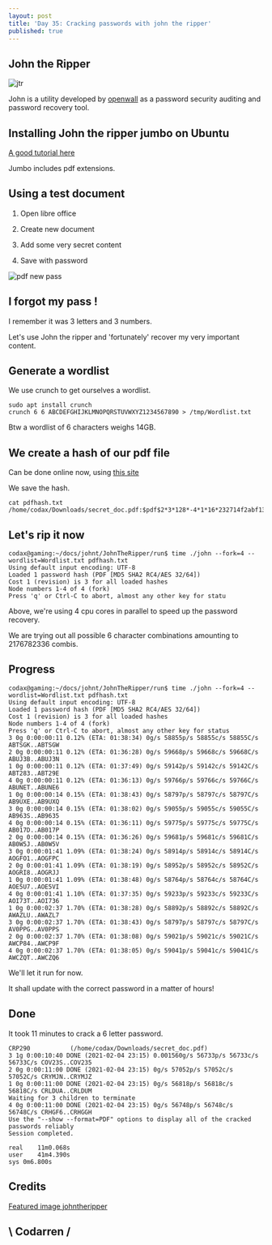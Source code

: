 ```yaml
---
layout: post
title: 'Day 35: Cracking passwords with john the ripper'
published: true
---
```

## John the Ripper
![jtr](https://raw.githubusercontent.com/codarrenvelvindron/codarrenvelvindron.github.io/master/images/jtr.webp)

John is a utility developed by [openwall](https://www.openwall.com/john/) as a password security auditing and password recovery tool.


## Installing John the ripper jumbo on Ubuntu
[A good tutorial here](https://linuxreference.wordpress.com/2019/06/07/howto-install-john-the-ripper-in-ubuntu-18-04/)

Jumbo includes pdf extensions.

## Using a test document
1. Open libre office

2. Create new document

3. Add some very secret content

4. Save with password

![pdf new pass](https://github.com/codarrenvelvindron/codarrenvelvindron.github.io/raw/master/images/pdf_save_password.png)

## I forgot my pass !
I remember it was 3 letters and 3 numbers.

Let's use John the ripper and 'fortunately' recover my very important content.

## Generate a wordlist
We use crunch to get ourselves a wordlist.

```
sudo apt install crunch
crunch 6 6 ABCDEFGHIJKLMNOPQRSTUVWXYZ1234567890 > /tmp/Wordlist.txt
```
Btw a wordlist of 6 characters weighs 14GB.

## We create a hash of our pdf file

Can be done online now, using [this site](https://www.onlinehashcrack.com/tools-pdf-hash-extractor.php)

We save the hash.
```
cat pdfhash.txt
/home/codax/Downloads/secret_doc.pdf:$pdf$2*3*128*-4*1*16*232714f2abf1328a437a85dca0ebb19c*32*c61ccea8415634b2c03992c52295516128bf4e5e4e758a4164004e56fffa0108*32*199b4e27572e4b45cb0a78e376c1f77454bd27d544a4009f99031b2ff749add
```

## Let's rip it now

```
codax@gaming:~/docs/johnt/JohnTheRipper/run$ time ./john --fork=4 --wordlist=Wordlist.txt pdfhash.txt 
Using default input encoding: UTF-8
Loaded 1 password hash (PDF [MD5 SHA2 RC4/AES 32/64])
Cost 1 (revision) is 3 for all loaded hashes
Node numbers 1-4 of 4 (fork)
Press 'q' or Ctrl-C to abort, almost any other key for statu
```

Above, we're using 4 cpu cores in parallel to speed up the password recovery.

We are trying out all possible 6 character combinations amounting to 2176782336 combis.

## Progress

```
codax@gaming:~/docs/johnt/JohnTheRipper/run$ time ./john --fork=4 --wordlist=Wordlist.txt pdfhash.txt
Using default input encoding: UTF-8
Loaded 1 password hash (PDF [MD5 SHA2 RC4/AES 32/64])
Cost 1 (revision) is 3 for all loaded hashes
Node numbers 1-4 of 4 (fork)
Press 'q' or Ctrl-C to abort, almost any other key for status
3 0g 0:00:00:11 0.12% (ETA: 01:38:34) 0g/s 58855p/s 58855c/s 58855C/s ABTSGK..ABTSGW
2 0g 0:00:00:11 0.12% (ETA: 01:36:28) 0g/s 59668p/s 59668c/s 59668C/s ABUJ3B..ABUJ3N
1 0g 0:00:00:11 0.12% (ETA: 01:37:49) 0g/s 59142p/s 59142c/s 59142C/s ABT283..ABT29E
4 0g 0:00:00:11 0.12% (ETA: 01:36:13) 0g/s 59766p/s 59766c/s 59766C/s ABUNET..ABUNE6
1 0g 0:00:00:14 0.15% (ETA: 01:38:43) 0g/s 58797p/s 58797c/s 58797C/s AB9UXE..AB9UXQ
3 0g 0:00:00:14 0.15% (ETA: 01:38:02) 0g/s 59055p/s 59055c/s 59055C/s AB963S..AB9635
4 0g 0:00:00:14 0.15% (ETA: 01:36:11) 0g/s 59775p/s 59775c/s 59775C/s AB017D..AB017P
2 0g 0:00:00:14 0.15% (ETA: 01:36:26) 0g/s 59681p/s 59681c/s 59681C/s AB0W5J..AB0W5V
3 0g 0:00:01:41 1.09% (ETA: 01:38:24) 0g/s 58914p/s 58914c/s 58914C/s AOGFO1..AOGFPC
2 0g 0:00:01:41 1.09% (ETA: 01:38:19) 0g/s 58952p/s 58952c/s 58952C/s AOGRI8..AOGRJJ
1 0g 0:00:01:41 1.09% (ETA: 01:38:48) 0g/s 58764p/s 58764c/s 58764C/s AOE5U7..AOE5VI
4 0g 0:00:01:41 1.10% (ETA: 01:37:35) 0g/s 59233p/s 59233c/s 59233C/s AOI73T..AOI736
1 0g 0:00:02:37 1.70% (ETA: 01:38:28) 0g/s 58892p/s 58892c/s 58892C/s AWAZLU..AWAZL7
3 0g 0:00:02:37 1.70% (ETA: 01:38:43) 0g/s 58797p/s 58797c/s 58797C/s AV0PPG..AV0PPS
2 0g 0:00:02:37 1.70% (ETA: 01:38:08) 0g/s 59021p/s 59021c/s 59021C/s AWCP84..AWCP9F
4 0g 0:00:02:37 1.70% (ETA: 01:38:05) 0g/s 59041p/s 59041c/s 59041C/s AWCZQT..AWCZQ6
```

We'll let it run for now.

It shall update with the correct password in a matter of hours!

## Done
It took 11 minutes to crack a 6 letter password.

```
CRP290           (/home/codax/Downloads/secret_doc.pdf)     
3 1g 0:00:10:40 DONE (2021-02-04 23:15) 0.001560g/s 56733p/s 56733c/s 56733C/s COV23S..COV235
2 0g 0:00:11:00 DONE (2021-02-04 23:15) 0g/s 57052p/s 57052c/s 57052C/s CRYMJN..CRYMJZ
1 0g 0:00:11:00 DONE (2021-02-04 23:15) 0g/s 56818p/s 56818c/s 56818C/s CRLDUA..CRLDUM
Waiting for 3 children to terminate
4 0g 0:00:11:00 DONE (2021-02-04 23:15) 0g/s 56748p/s 56748c/s 56748C/s CRHGF6..CRHGGH
Use the "--show --format=PDF" options to display all of the cracked passwords reliably
Session completed. 

real	11m0.068s
user	41m4.390s
sys	0m6.800s
```

## Credits
[Featured image johntheripper](https://static.techspot.com/images2/downloads/topdownload/2017/05/jtr.png)

## \ Codarren /
